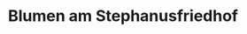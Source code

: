 ---
title: "Blumen am Stephanusfriedhof"
url: /dresden/blumen-am-stephanusfriedhof/
shop: Blumen
---